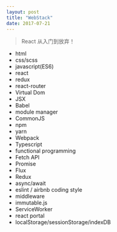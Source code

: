 ```yaml
---
layout: post
title: "WebStack"
date: 2017-07-21
---
```


> React 从入门到放弃！

- html
- css/scss
- javascript(ES6)
- react
- redux
- react-router
- Virtual Dom
- JSX
- Babel
- module manager
- CommonJS
- npm
- yarn
- Webpack
- Typescript
- functional programming
- Fetch API
- Promise
- Flux
- Redux
- async/await
- eslint / airbnb coding style
- middleware
- immutable.js
- ServiceWorker
- react portal
- localStorage/sessionStorage/indexDB

